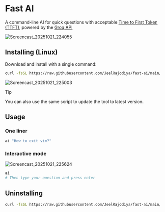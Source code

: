 # Fast AI

A command-line AI for quick questions with acceptable [Time to First Token (TTFT)](https://docs.nvidia.com/nim/benchmarking/llm/latest/metrics.html#time-to-first-token-ttft), powered by the [Groq API](https://groq.com/)

![Screencast_20251021_224055](https://github.com/user-attachments/assets/222f102a-50cf-4bd2-891a-4dc6057d4c6f)

## Installing (Linux)

Download and install with a single command:

```bash
curl -fsSL https://raw.githubusercontent.com/JeelRajodiya/fast-ai/main/install.sh | bash
```

![Screencast_20251021_225003](https://github.com/user-attachments/assets/e71f059f-4a4e-4b6c-a205-f455055cfabb)


> [!TIP]
> You can also use the same script to update the tool to latest version.

## Usage

### One liner

```bash
ai "How to exit vim?"
```

### Interactive mode

![Screencast_20251021_225624](https://github.com/user-attachments/assets/62fdb0e9-ca02-4bd5-ace2-a33080ece395)


```bash
ai
# Then type your question and press enter
```

## Uninstalling

```bash
curl -fsSL https://raw.githubusercontent.com/JeelRajodiya/fast-ai/main/uninstall.sh | bash
```
